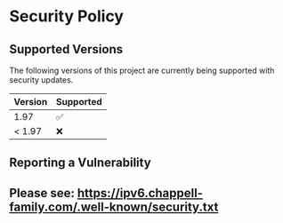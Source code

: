 # Security Policy

## Supported Versions

The following versions of this project are
currently being supported with security updates.

| Version | Supported          |
| ------- | ------------------ |
| 1.97    | :white_check_mark: |
| < 1.97  | :x:                |

## Reporting a Vulnerability

Please see: <https://ipv6.chappell-family.com/.well-known/security.txt>
---
